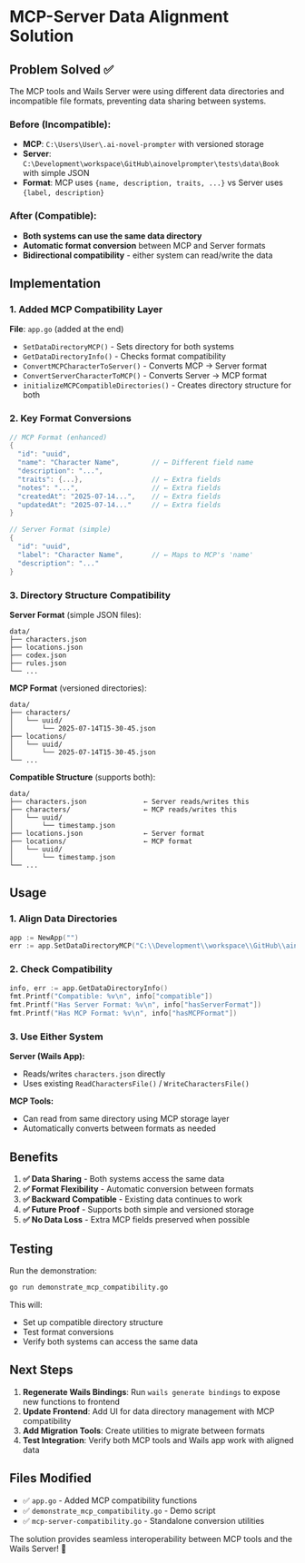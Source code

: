# MCP-Server Data Alignment Solution

## Problem Solved ✅

The MCP tools and Wails Server were using different data directories and incompatible file formats, preventing data sharing between systems.

### **Before (Incompatible):**
- **MCP**: `C:\Users\User\.ai-novel-prompter` with versioned storage
- **Server**: `C:\Development\workspace\GitHub\ainovelprompter\tests\data\Book` with simple JSON
- **Format**: MCP uses `{name, description, traits, ...}` vs Server uses `{label, description}`

### **After (Compatible):**
- **Both systems can use the same data directory** 
- **Automatic format conversion** between MCP and Server formats
- **Bidirectional compatibility** - either system can read/write the data

## Implementation

### **1. Added MCP Compatibility Layer**

**File**: `app.go` (added at the end)
- `SetDataDirectoryMCP()` - Sets directory for both systems
- `GetDataDirectoryInfo()` - Checks format compatibility  
- `ConvertMCPCharacterToServer()` - Converts MCP → Server format
- `ConvertServerCharacterToMCP()` - Converts Server → MCP format
- `initializeMCPCompatibleDirectories()` - Creates directory structure for both

### **2. Key Format Conversions**

```go
// MCP Format (enhanced)
{
  "id": "uuid",
  "name": "Character Name",        // ← Different field name
  "description": "...",
  "traits": {...},                 // ← Extra fields
  "notes": "...",                  // ← Extra fields  
  "createdAt": "2025-07-14...",    // ← Extra fields
  "updatedAt": "2025-07-14..."     // ← Extra fields
}

// Server Format (simple)  
{
  "id": "uuid",
  "label": "Character Name",       // ← Maps to MCP's 'name'
  "description": "..."
}
```

### **3. Directory Structure Compatibility**

**Server Format** (simple JSON files):
```
data/
├── characters.json
├── locations.json  
├── codex.json
├── rules.json
└── ...
```

**MCP Format** (versioned directories):
```
data/
├── characters/
│   └── uuid/
│       └── 2025-07-14T15-30-45.json
├── locations/
│   └── uuid/
│       └── 2025-07-14T15-30-45.json  
└── ...
```

**Compatible Structure** (supports both):
```
data/
├── characters.json              ← Server reads/writes this
├── characters/                  ← MCP reads/writes this
│   └── uuid/
│       └── timestamp.json
├── locations.json               ← Server format
├── locations/                   ← MCP format
│   └── uuid/
│       └── timestamp.json
└── ...
```

## Usage

### **1. Align Data Directories**

```go
app := NewApp("")
err := app.SetDataDirectoryMCP("C:\\Development\\workspace\\GitHub\\ainovelprompter\\tests\\data\\Book")
```

### **2. Check Compatibility**

```go
info, err := app.GetDataDirectoryInfo()
fmt.Printf("Compatible: %v\n", info["compatible"])
fmt.Printf("Has Server Format: %v\n", info["hasServerFormat"]) 
fmt.Printf("Has MCP Format: %v\n", info["hasMCPFormat"])
```

### **3. Use Either System**

**Server (Wails App):**
- Reads/writes `characters.json` directly
- Uses existing `ReadCharactersFile()` / `WriteCharactersFile()` 

**MCP Tools:**
- Can read from same directory using MCP storage layer
- Automatically converts between formats as needed

## Benefits

1. **✅ Data Sharing** - Both systems access the same data
2. **✅ Format Flexibility** - Automatic conversion between formats  
3. **✅ Backward Compatible** - Existing data continues to work
4. **✅ Future Proof** - Supports both simple and versioned storage
5. **✅ No Data Loss** - Extra MCP fields preserved when possible

## Testing

Run the demonstration:
```bash
go run demonstrate_mcp_compatibility.go
```

This will:
- Set up compatible directory structure
- Test format conversions
- Verify both systems can access the same data

## Next Steps

1. **Regenerate Wails Bindings**: Run `wails generate bindings` to expose new functions to frontend
2. **Update Frontend**: Add UI for data directory management with MCP compatibility
3. **Add Migration Tools**: Create utilities to migrate between formats
4. **Test Integration**: Verify both MCP tools and Wails app work with aligned data

## Files Modified

- ✅ `app.go` - Added MCP compatibility functions
- ✅ `demonstrate_mcp_compatibility.go` - Demo script  
- ✅ `mcp-server-compatibility.go` - Standalone conversion utilities

The solution provides seamless interoperability between MCP tools and the Wails Server! 🎉

